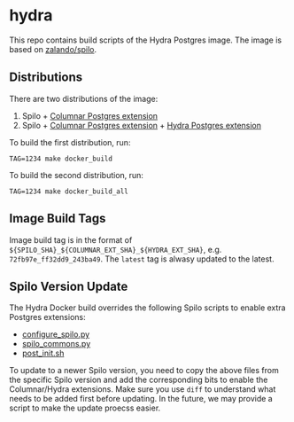 # hydra

This repo contains build scripts of the Hydra Postgres image. The image is based on [zalando/spilo](https://github.com/zalando/spilo).

## Distributions

There are two distributions of the image:

1. Spilo + [Columnar Postgres extension](https://github.com/HydrasCo/citus)
2. Spilo + [Columnar Postgres extension](https://github.com/HydrasCo/citus) + [Hydra Postgres extension](https://github.com/HydrasCo/Hydras)

To build the first distribution, run:

```
TAG=1234 make docker_build
```

To build the second distribution, run:

```
TAG=1234 make docker_build_all
```

## Image Build Tags

Image build tag is in the format of `${SPILO_SHA}_${COLUMNAR_EXT_SHA}_${HYDRA_EXT_SHA}`, e.g. `72fb97e_ff32dd9_243ba49`.
The `latest` tag is alwasy updated to the latest.

## Spilo Version Update

The Hydra Docker build overrides the following Spilo scripts to enable extra Postgres extensions:

* [configure_spilo.py](https://github.com/zalando/spilo/blob/master/postgres-appliance/scripts/configure_spilo.py)
* [spilo_commons.py](https://github.com/zalando/spilo/blob/master/postgres-appliance/scripts/spilo_commons.py)
* [post_init.sh](https://github.com/zalando/spilo/blob/master/postgres-appliance/scripts/post_init.sh)

To update to a newer Spilo version, you need to copy the above files from the specific Spilo version and add the corresponding bits to enable the Columnar/Hydra extensions.
Make sure you use `diff` to understand what needs to be added first before updating.
In the future, we may provide a script to make the update proecss easier.
